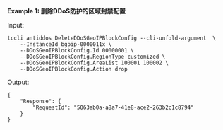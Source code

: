 **Example 1: 删除DDoS防护的区域封禁配置**



Input: 

```
tccli antiddos DeleteDDoSGeoIPBlockConfig --cli-unfold-argument  \
    --InstanceId bgpip-0000011x \
    --DDoSGeoIPBlockConfig.Id 00000001 \
    --DDoSGeoIPBlockConfig.RegionType customized \
    --DDoSGeoIPBlockConfig.AreaList 100001 100002 \
    --DDoSGeoIPBlockConfig.Action drop
```

Output: 
```
{
    "Response": {
        "RequestId": "5063ab0a-a8a7-41e8-ace2-263b2c1c8794"
    }
}
```

